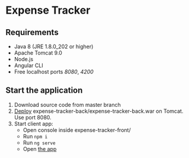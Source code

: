 # Expense Tracker



## Requirements
- Java 8 (JRE 1.8.0_202 or higher)
- Apache Tomcat 9.0
- Node.js
- Angular CLI
- Free localhost ports _8080_, _4200_



## Start the application
1. Download source code from master branch
2. [Deploy](https://tomcat.apache.org/tomcat-9.0-doc/deployer-howto.html) expense-tracker-back/expense-tracker-back.war on Tomcat. Use port 8080.
3. Start client app:
    - Open console inside expense-tracker-front/
    - Run `npm i`
    - Run `ng serve`
    - Open [the app](http://localhost:4200/)
